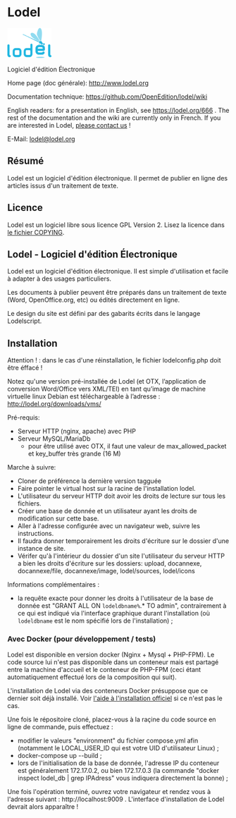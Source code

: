 Lodel 
=====

<img src="https://github.com/OpenEdition/lodel/blob/master/share/images/lodel_couleur.png" width="100">

Logiciel d'édition Électronique

Home page (doc générale): http://www.lodel.org

Documentation technique: https://github.com/OpenEdition/lodel/wiki

English readers: for a presentation in English, see https://lodel.org/666 . The rest of the documentation and the wiki are currently only in French. If you are interested in Lodel, [please contact us](lodel@lodel.org) !  
    
E-Mail: lodel@lodel.org

Résumé
-------

Lodel est un logiciel d'édition électronique. Il permet de publier en ligne des articles issus d'un traitement de texte.


Licence
-------

Lodel est un logiciel libre sous licence GPL Version 2. Lisez la licence dans [le fichier COPYING](https://github.com/OpenEdition/lodel/blob/master/COPYING).


Lodel - Logiciel d'édition Électronique
----------------------------------------

Lodel est un logiciel d'édition électronique. Il est simple d'utilisation et
facile à adapter à des usages particuliers.

Les documents à publier peuvent être préparés dans un traitement de texte (Word,
OpenOffice.org, etc) ou édités directement en ligne.

Le design du site est défini par des gabarits écrits dans le langage Lodelscript.

Installation
------------

Attention ! : dans le cas d'une réinstallation, le fichier lodelconfig.php doit être éffacé !


Notez qu'une version pré-installée de Lodel (et OTX, l’application de conversion Word/Office vers XML/TEI) en tant qu’image de machine virtuelle linux Debian est téléchargeable à l’adresse : http://lodel.org/downloads/vms/

Pré-requis:
  - Serveur HTTP (nginx, apache) avec PHP
  - Serveur MySQL/MariaDb
    - pour être utilisé avec OTX, il faut une valeur de max_allowed_packet et key_buffer très grande (16 M)


Marche à suivre:
  - Cloner de préférence la dernière version tagguée
  - Faire pointer le virtual host sur la racine de l'installation lodel.
  - L'utilisateur du serveur HTTP doit avoir les droits de lecture sur tous les fichiers.
  - Créer une base de donnée et un utilisateur ayant les droits de modification sur cette base.
  - Aller à l'adresse configurée avec un navigateur web, suivre les instructions.
  - Il faudra donner temporairement les droits d'écriture sur le dossier d'une instance de site.
  - Vérifer qu'à l'intérieur du dossier d'un site l'utilisateur du serveur HTTP a bien les droits d'écriture sur les dossiers:
      upload, docannexe, docannexe/file, docannexe/image, lodel/sources, lodel/icons
      
Informations complémentaires :
  - la requête exacte pour donner les droits à l'utilisateur de la base de 
donnée est "GRANT ALL ON `lodeldbname%`.* TO admin", contrairement à ce qui est
indiqué via l'interface graphique durant l'installation (où `lodeldbname` est le nom spécifié lors de l'installation) ;
      
      

### Avec Docker (pour développement / tests) ###

Lodel est disponible en version docker (Nginx + Mysql + PHP-FPM). Le code 
source lui n'est pas disponible dans un conteneur mais est partagé entre la machine
d'accueil et le conteneur de PHP-FPM (ceci étant automatiquement effectué lors de la
composition qui suit).

L'installation de Lodel via des conteneurs Docker présuppose que ce dernier soit 
déjà installé. Voir [l'aide à l'installation officiel](https://docs.docker.com/engine/installation/)
si ce n'est pas le cas.

Une fois le répositoire cloné, placez-vous à la raçine du code source en ligne de 
commande, puis effectuez :
  - modifier le valeurs "environment" du fichier compose.yml afin (notamment le
    LOCAL_USER_ID qui est votre UID d'utilisateur Linux) ;
  - docker-compose up --build ;
  - lors de l'initialisation de la base de donnée, l'adresse IP du conteneur est généralement
    172.17.0.2, ou bien 172.17.0.3 (la commande "docker inspect lodel_db | grep IPAdress"
    vous indiquera directement la bonne) ; 
  
  Une fois l'opération terminé, ouvrez votre navigateur et rendez vous à l'adresse 
  suivant : http://localhost:9009 . L'interface d'installation de Lodel devrait alors
  apparaître !
